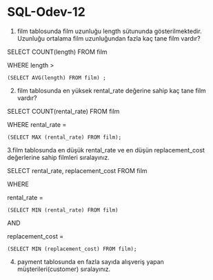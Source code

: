 # SQL-Odev-12

1. film tablosunda film uzunluğu length sütununda gösterilmektedir. Uzunluğu ortalama film uzunluğundan fazla kaç tane film vardır?

SELECT COUNT(length) FROM film

WHERE length > 
		
    (SELECT AVG(length) FROM film) ;



2. film tablosunda en yüksek rental_rate değerine sahip kaç tane film vardır?

SELECT COUNT(rental_rate) FROM film

WHERE rental_rate = 
		
    (SELECT MAX (rental_rate) FROM film);



3.film tablosunda en düşük rental_rate ve en düşün replacement_cost değerlerine sahip filmleri sıralayınız.

SELECT rental_rate, replacement_cost FROM film

WHERE 
	
  rental_rate = 
		
    (SELECT MIN (rental_rate) FROM film)
	
  AND
	
  replacement_cost =
		
    (SELECT MIN (replacement_cost) FROM film);



4. payment tablosunda en fazla sayıda alışveriş yapan müşterileri(customer) sıralayınız.

